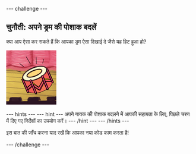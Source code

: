 --- challenge ---
## चुनौती: अपने ड्रम की पोशाक बदलें
क्या आप ऐसा कर सकते हैं कि आपका ड्रम ऐसा दिखाई दे जैसे यह हिट हुआ हो?

![screenshot](images/band-drum-final.png)

--- hints ---
--- hint ---
अपने गायक की पोशाक बदलने में आपकी सहायता के लिए, पिछले चरण में दिए गए निर्देशों का उपयोग करें।
--- /hint ---
--- /hints ---

इस बात की जाँच करना याद रखें कि आपका नया कोड काम करता है!

--- /challenge ---
